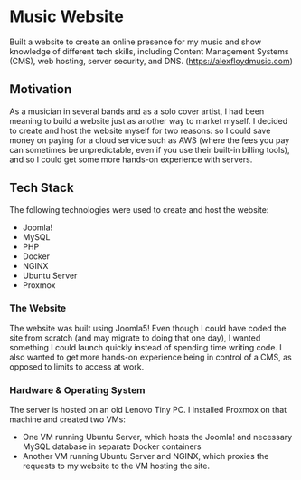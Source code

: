 # Music Website
Built a website to create an online presence for my music and show knowledge of different tech skills, including Content Management Systems (CMS), web hosting, server security, and DNS. (https://alexfloydmusic.com)

## Motivation

As a musician in several bands and as a solo cover artist, I had been meaning to build a website just as another way to market myself. I decided to create and host the website myself for two reasons: so I could save money on paying for a cloud service such as AWS (where the fees you pay can sometimes be unpredictable, even if you use their built-in billing tools), and so I could get some more hands-on experience with servers.

## Tech Stack

The following technologies were used to create and host the website:
- Joomla!
- MySQL
- PHP
- Docker
- NGINX
- Ubuntu Server
- Proxmox

### The Website

The website was built using Joomla5! Even though I could have coded the site from scratch (and may migrate to doing that one day), I wanted something I could launch quickly instead of spending time writing code. I also wanted to get more hands-on experience being in control of a CMS, as opposed to limits to access at work.

### Hardware & Operating System

The server is hosted on an old Lenovo Tiny PC. I installed Proxmox on that machine and created two VMs:
- One VM running Ubuntu Server, which hosts the Joomla! and necessary MySQL database in separate Docker containers
- Another VM running Ubuntu Server and NGINX, which proxies the requests to my website to the VM hosting the site.
